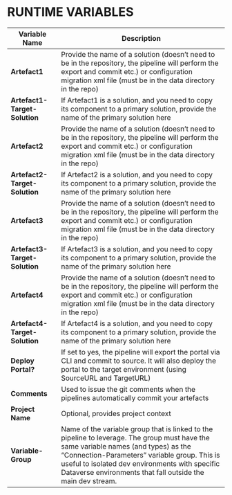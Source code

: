 # RUNTIME VARIABLES

|Variable Name|	Description|
|-------------|-------------|
|**Artefact1**|	Provide the name of a solution (doesn’t need to be in the repository, the pipeline will perform the export and commit etc.) or configuration migration xml file (must be in the data directory in the repo)|
|**Artefact1-Target-Solution**|	If Artefact1 is a solution, and you need to copy its component to a primary solution, provide the name of the primary solution here|
|**Artefact2**|	Provide the name of a solution (doesn’t need to be in the repository, the pipeline will perform the export and commit etc.) or configuration migration xml file (must be in the data directory in the repo)|
|**Artefact2-Target-Solution**|	If Artefact2 is a solution, and you need to copy its component to a primary solution, provide the name of the primary solution here|
|**Artefact3**|	Provide the name of a solution (doesn’t need to be in the repository, the pipeline will perform the export and commit etc.) or configuration migration xml file (must be in the data directory in the repo)|
|**Artefact3-Target-Solution**|	If Artefact3 is a solution, and you need to copy its component to a primary solution, provide the name of the primary solution here|
|**Artefact4**	|Provide the name of a solution (doesn’t need to be in the repository, the pipeline will perform the export and commit etc.) or configuration migration xml file (must be in the data directory in the repo)|
|**Artefact4-Target-Solution**|	If Artefact4 is a solution, and you need to copy its component to a primary solution, provide the name of the primary solution here|
|**Deploy Portal?**|If set to yes, the pipeline will export the portal via CLI and commit to source. It will also deploy the portal to the target environment (using SourceURL and TargetURL)|
|**Comments**	|Used to issue the git comments when the pipelines automatically commit your artefacts|
|**Project Name**|	Optional, provides project context|
|**Variable-Group**|	Name of the variable group that is linked to the pipeline to leverage. The group must have the same variable names (and types) as the “Connection-Parameters” variable group. This is useful to isolated dev environments with specific Dataverse environments that fall outside the main dev stream.|

